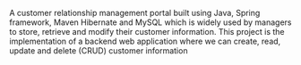 A customer relationship management portal built using Java, Spring framework, Maven Hibernate and MySQL
which is widely used by managers to store, retrieve and modify their customer information. This project is the
implementation of a backend web application where we can create, read, update and delete (CRUD) customer
information
